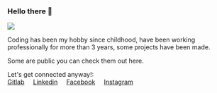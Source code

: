 ### Hello there 👋

![](https://hitx.vercel.app/counter/?id=https://github.com/dodycode/dodycode&t=github%20views)

Coding has been my hobby since childhood, have been working professionally for more than 3 years, some projects have been made. 

Some are public you can check them out here.

Let's get connected anyway!:<br/>
[Gitlab](https://gitlab.com/kirizu336) &nbsp; &nbsp; [Linkedin](https://www.linkedin.com/in/dodycode/) &nbsp; &nbsp; [Facebook](https://facebook.com/prasdody) &nbsp; &nbsp; [Instagram](https://www.instagram.com/__dodypras/)

<!-- <a href="https://github.com/dodycode?tab=repositories"><img alt="Dodycode Activity Graph" src="https://github-readme-stats.vercel.app/api/top-langs/?username=dodycode&theme=prussian&langs_count=6&layout=compact" /></a> -->
